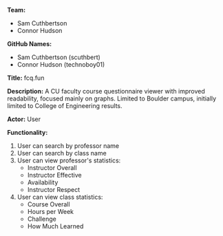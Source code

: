 **Team:**

- Sam Cuthbertson
- Connor Hudson

**GitHub Names:**

- Sam Cuthbertson (scuthbert)
- Connor Hudson (technoboy01)

**Title:** fcq.fun

**Description:** A CU faculty course questionnaire viewer with improved readability, focused mainly on graphs. Limited to Boulder campus, initially limited to College of Engineering results. 

**Actor:** User

**Functionality:**

1. User can search by professor name
2. User can search by class name
3. User can view professor's statistics: 
   - Instructor Overall
   - Instructor Effective
   - Availability
   - Instructor Respect
4. User can view class statistics:
   - Course Overall
   - Hours per Week
   - Challenge
   - How Much Learned